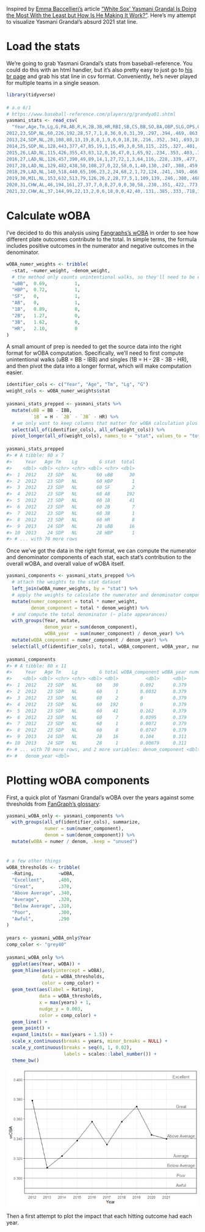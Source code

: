 
<!-- README.md is generated from README.Rmd. Please edit that file -->

Inspired by [Emma Baccellieri’s](https://twitter.com/emmabaccellieri)
article [“White Sox’ Yasmani Grandal Is Doing the Most With the Least
but How Is He Making It
Work?”](https://www.si.com/mlb/2021/06/02/yasmani-grandal-the-opener).
Here’s my attempt to visualize Yasmani Grandal’s absurd 2021 stat line.

# Load the stats

We’re going to grab Yasmani Grandal’s stats from baseball-reference. You
could do this with an html handler, but it’s also pretty easy to just go
to [his br
page](https://www.baseball-reference.com/players/g/grandya01.shtml) and
grab his stat line in csv format. Conveniently, he’s never played for
multiple teams in a single season.

``` r
library(tidyverse)

# a.o 6/1
# https://www.baseball-reference.com/players/g/grandya01.shtml
yasmani_stats <- read_csv(
  "Year,Age,Tm,Lg,G,PA,AB,R,H,2B,3B,HR,RBI,SB,CS,BB,SO,BA,OBP,SLG,OPS,OPS+,TB,GDP,HBP,SH,SF,IBB,Pos,Awards
2012,23,SDP,NL,60,226,192,28,57,7,1,8,36,0,0,31,39,.297,.394,.469,.863,143,90,8,1,0,2,1,2/H,
2013,24,SDP,NL,28,108,88,13,19,8,0,1,9,0,0,18,18,.216,.352,.341,.693,102,30,1,1,0,1,2,2/H3,
2014,25,SDP,NL,128,443,377,47,85,19,1,15,49,3,0,58,115,.225,.327,.401,.728,111,151,7,2,0,6,1,23H/D,
2015,26,LAD,NL,115,426,355,43,83,12,0,16,47,0,1,65,92,.234,.353,.403,.756,112,143,16,2,1,3,1,2H/3,AS
2016,27,LAD,NL,126,457,390,49,89,14,1,27,72,1,3,64,116,.228,.339,.477,.816,118,186,11,2,0,1,1,*2H/3,MVP-22
2017,28,LAD,NL,129,482,438,50,108,27,0,22,58,0,1,40,130,.247,.308,.459,.767,101,201,10,0,1,3,0,*2H,
2018,29,LAD,NL,140,518,440,65,106,23,2,24,68,2,1,72,124,.241,.349,.466,.815,121,205,12,3,0,3,1,*2H/3,
2019,30,MIL,NL,153,632,513,79,126,26,2,28,77,5,1,109,139,.246,.380,.468,.848,119,240,16,5,0,5,2,*23/HD,ASMVP-15
2020,31,CHW,AL,46,194,161,27,37,7,0,8,27,0,0,30,58,.230,.351,.422,.773,112,68,4,1,0,2,0,2/D3H,
2021,32,CHW,AL,37,144,99,22,13,2,0,6,18,0,0,42,40,.131,.385,.333,.718,107,33,6,0,1,2,0,*2/3H,")
```

# Calculate wOBA

I’ve decided to do this analysis using [Fangraphs’s
wOBA](https://library.fangraphs.com/offense/woba/) in order to see how
different plate outcomes contribute to the total. In simple terms, the
formula includes positive outcomes in the numerator and negative
outcomes in the denominator.

``` r
wOBA_numer_weights <- tribble(
  ~stat, ~numer_weight, ~denom_weight,
  # the method only counts unintentional walks, so they'll need to be extracted first
  "uBB",  0.69,          1,
  "HBP",  0.72,          1,
  "SF",   0,             1,
  "AB",   0,             1,
  "1B",   0.89,          0,
  "2B",   1.27,          0,
  "3B",   1.62,          0,
  "HR",   2.10,          0
)
```

A small amount of prep is needed to get the source data into the right
format for wOBA computation. Specifically, we’ll need to first compute
unintentional walks (uBB = BB - IBB) and singles (1B = H - 2B - 3B -
HR), and then pivot the data into a longer format, which will make
computation easier.

``` r
identifier_cols <- c("Year", "Age", "Tm", "Lg", "G")
weight_cols <- wOBA_numer_weights$stat

yasmani_stats_prepped <- yasmani_stats %>% 
  mutate(uBB = BB - IBB,
         `1B` = H - `2B` - `3B` - HR) %>% 
  # we only want to keep columns that matter for wOBA calculation plus a few identifiers
  select(all_of(identifier_cols), all_of(weight_cols)) %>% 
  pivot_longer(all_of(weight_cols), names_to = "stat", values_to = "total")

yasmani_stats_prepped
#> # A tibble: 80 x 7
#>     Year   Age Tm    Lg        G stat  total
#>    <dbl> <dbl> <chr> <chr> <dbl> <chr> <dbl>
#>  1  2012    23 SDP   NL       60 uBB      30
#>  2  2012    23 SDP   NL       60 HBP       1
#>  3  2012    23 SDP   NL       60 SF        2
#>  4  2012    23 SDP   NL       60 AB      192
#>  5  2012    23 SDP   NL       60 1B       41
#>  6  2012    23 SDP   NL       60 2B        7
#>  7  2012    23 SDP   NL       60 3B        1
#>  8  2012    23 SDP   NL       60 HR        8
#>  9  2013    24 SDP   NL       28 uBB      16
#> 10  2013    24 SDP   NL       28 HBP       1
#> # ... with 70 more rows
```

Once we’ve got the data in the right format, we can compute the
numerator and denominator components of each stat, each stat’s
contribution to the overall wOBA, and overall value of wOBA itself.

``` r
yasmani_components <- yasmani_stats_prepped %>% 
  # attach the weights to the stat dataset
  left_join(wOBA_numer_weights, by = "stat") %>% 
  # apply the weights to calculate the numerator and denominator component of each outcome
  mutate(numer_component = total * numer_weight,
         denom_component = total * denom_weight) %>% 
  # and compute the total denominator (~ plate appearances)
  with_groups(Year, mutate, 
              denom_year = sum(denom_component),
              wOBA_year  = sum(numer_component) / denom_year) %>% 
  mutate(wOBA_component = numer_component / denom_year) %>% 
  select(all_of(identifier_cols), total, wOBA_component, wOBA_year, numer_component, denom_component, denom_year)

yasmani_components
#> # A tibble: 80 x 11
#>     Year   Age Tm    Lg        G total wOBA_component wOBA_year numer_component
#>    <dbl> <dbl> <chr> <chr> <dbl> <dbl>          <dbl>     <dbl>           <dbl>
#>  1  2012    23 SDP   NL       60    30        0.092       0.379           20.7 
#>  2  2012    23 SDP   NL       60     1        0.0032      0.379            0.72
#>  3  2012    23 SDP   NL       60     2        0           0.379            0   
#>  4  2012    23 SDP   NL       60   192        0           0.379            0   
#>  5  2012    23 SDP   NL       60    41        0.162       0.379           36.5 
#>  6  2012    23 SDP   NL       60     7        0.0395      0.379            8.89
#>  7  2012    23 SDP   NL       60     1        0.0072      0.379            1.62
#>  8  2012    23 SDP   NL       60     8        0.0747      0.379           16.8 
#>  9  2013    24 SDP   NL       28    16        0.104       0.311           11.0 
#> 10  2013    24 SDP   NL       28     1        0.00679     0.311            0.72
#> # ... with 70 more rows, and 2 more variables: denom_component <dbl>,
#> #   denom_year <dbl>
```

# Plotting wOBA components

First, a quick plot of Yasmani Grandal’s wOBA over the years against
some thresholds from [FanGraph’s
glossary](https://library.fangraphs.com/offense/woba/):

``` r
yasmani_wOBA_only <- yasmani_components %>% 
  with_groups(all_of(identifier_cols), summarize,
              numer = sum(numer_component),
              denom = sum(denom_component)) %>% 
  mutate(wOBA = numer / denom, .keep = "unused")


# a few other things
wOBA_thresholds <- tribble(
  ~Rating,         ~wOBA,
  "Excellent",     .400,
  "Great",         .370,
  "Above Average", .340,
  "Average",       .320,
  "Below Average", .310,
  "Poor",          .300,
  "Awful",         .290
)

years <- yasmani_wOBA_only$Year
comp_color <- "grey40"

yasmani_wOBA_only %>% 
  ggplot(aes(Year, wOBA)) + 
  geom_hline(aes(yintercept = wOBA), 
             data = wOBA_thresholds, 
             color = comp_color) +
  geom_text(aes(label = Rating), 
            data = wOBA_thresholds, 
            x = max(years) + 1, 
            nudge_y = 0.003,
            color = comp_color) +
  geom_line() +
  geom_point() +
  expand_limits(x = max(years + 1.5)) +
  scale_x_continuous(breaks = years, minor_breaks = NULL) +
  scale_y_continuous(breaks = seq(0, 1, 0.02),
                     labels = scales::label_number()) +
  theme_bw()
```

![](README_files/figure-gfm/wOBA%20plot-1.png)<!-- -->

Then a first attempt to plot the impact that each hitting outcome had
each year.

